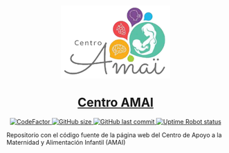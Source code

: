 <p align="center">
  <img src="https://github.com/figonzal1/centroamai.cl/blob/master/images/amai_logo.png?raw=true" style="display: block;margin-left: auto;margin-right: auto;width: 50%;">
</p>

<h1 align="center"><a href="https://centroamai.cl">Centro AMAI</a></h1>

<p align="center">
  
  <a href="https://www.codefactor.io/repository/github/figonzal1/centroamai.cl">
    <img src="https://www.codefactor.io/repository/github/figonzal1/centroamai.cl/badge" alt="CodeFactor" />
  </a>
  
  <a href="https://img.shields.io/github/repo-size/figonzal1/centroamai.cl">
    <img alt="GitHub size" src="https://img.shields.io/github/repo-size/figonzal1/centroamai.cl">
  </a>
  
  <a href="https://img.shields.io/github/last-commit/figonzal1/centroamai.cl">
    <img alt="GitHub last commit" src="https://img.shields.io/github/last-commit/figonzal1/centroamai.cl">
  </a>
  
  <a href="https://img.shields.io/uptimerobot/status/m784775616-50307778dc713b9f4b3d7d6e?label=website%20status">
    <img alt="Uptime Robot status" src="https://img.shields.io/uptimerobot/status/m784775616-50307778dc713b9f4b3d7d6e?label=website%20status">
  </a>
</p>

Repositorio con el código fuente de la página web del Centro de Apoyo a la Maternidad y Alimentación Infantil (AMAI)
